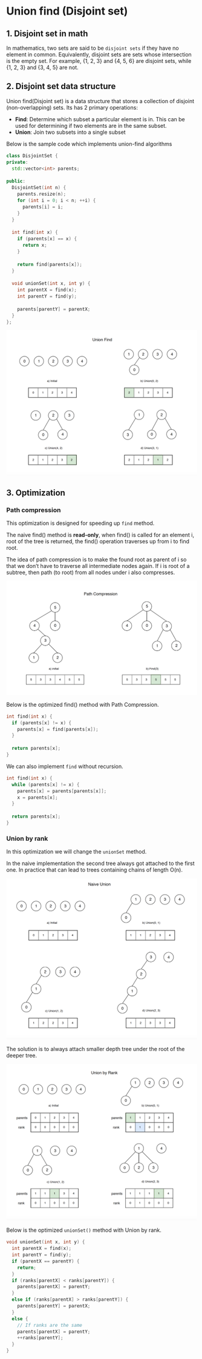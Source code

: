 # Union find (Disjoint set)

## 1. Disjoint set in math

In mathematics, two sets are said to be `disjoint sets` if they have no element in common. Equivalently, disjoint sets are sets whose intersection is the empty set. For example, {1, 2, 3} and {4, 5, 6} are disjoint sets, while {1, 2, 3} and {3, 4, 5} are not.

## 2. Disjoint set data structure

Union find(Disjoint set) is a data structure that stores a collection of disjoint (non-overlapping) sets. Its has 2 primary operations:

- **Find**: Determine which subset a particular element is in. This can be used for determining if two elements are in the same subset.
- **Union**: Join two subsets into a single subset

Below is the sample code which implements union-find algorithms

```cpp
class DisjointSet {
private:
  std::vector<int> parents;

public:
  DisjointSet(int n) {
    parents.resize(n);
    for (int i = 0; i < n; ++i) {
      parents[i] = i;
    }
  }

  int find(int x) {
    if (parents[x] == x) {
      return x;
    }

    return find(parents[x]);
  }

  void unionSet(int x, int y) {
    int parentX = find(x);
    int parentY = find(y);

    parents[parentY] = parentX;
  }
};
```

![](../assets/images/algorithms/union_find.png)

## 3. Optimization

### Path compression

This optimization is designed for speeding up `find` method.

The naive find() method is **read-only**, when find() is called for an element i, root of the tree is returned, the find() operation traverses up from i to find root.

The idea of path compression is to make the found root as parent of i so that we don’t have to traverse all intermediate nodes again. If i is root of a subtree, then path (to root) from all nodes under i also compresses.

![](../assets/images/algorithms/path_compression.png)

Below is the optimized find() method with Path Compression.

```cpp
int find(int x) {
  if (parents[x] != x) {
    parents[x] = find(parents[x]);
  }

  return parents[x];
}
```

We can also implement `find` without recursion.

```cpp
int find(int x) {
  while (parents[x] != x) {
    parents[x] = parents[parents[x]];
    x = parents[x];
  }

  return parents[x];
}
```

### Union by rank

In this optimization we will change the `unionSet` method.

In the naive implementation the second tree always got attached to the first one. In practice that can lead to trees containing chains of length O(n).

![](../assets/images/algorithms/naive_union.png)

The solution is to always attach smaller depth tree under the root of the deeper tree.

![](../assets/images/algorithms/union_by_rank.png)

Below is the optimized `unionSet()` method with Union by rank.

```cpp
void unionSet(int x, int y) {
  int parentX = find(x);
  int parentY = find(y);
  if (parentX == parentY) {
    return;
  }
  if (ranks[parentX] < ranks[parentY]) {
    parents[parentX] = parentY;
  }
  else if (ranks[parentX] > ranks[parentY]) {
    parents[parentY] = parentX;
  }
  else {
    // If ranks are the same
    parents[parentX] = parentY;
    ++ranks[parentY]; 
  }
}
```
